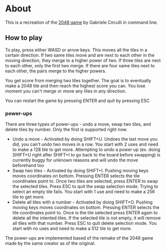 # About
This is a recreation of the [2048 game](https://play2048.co/) by Gabriele Circulli in command line.
## How to play
To play, press either WASD or arrow keys. This moves all the tiles in a certain direction. If two same tiles move and are next to each other in the moving direction, they merge to a higher power of two. If three tiles are next to each other, only the first two merge. If there are four same tiles next to each other, the pairs merge to the higher powers.

You get score from merging two tiles together. The goal is to eventually make a 2048 tile and then reach the highest score you can. You lose moment you can't merge or move any tiles in any direction.

You can restart the game by pressing ENTER and quit by pressing ESC
### power-ups
There are three types of power-ups - undo a move, swap two tiles, and delete tiles by number. Only the first is supported right now.
- Undo a move -  Activated by doing SHIFT+U. Undoes the last move you did, you can't undo two moves in a row. You start with 2 uses and need to make a 128 tile to get more. Attempting to undo a power up (ex. doing SHIFT+U right after SHIFT+I to go back to the board before swapping) is currently buggy for unknown reasons and will undo the move beforehand too
- Swap two tiles - Activated by doing SHIFT+I. Pushing moving keys moves coordinates on bottom. Pressing ENTER selects the tile coordinates point to. Once two tiles are selected, press ENTER to swap the selected tiles. Press ESC to quit the swap selection mode. Trying to select an empty tile fails. You start with 1 use and need to make a 256 tile to get more.
- Delete all tiles with a number - Activated by doing SHIFT+O. Pushing moving keys moves coordinates on bottom. Pressing ENTER selects the tile coordinates point to. Once is the tile selected press ENTER again to delete all the intented tiles. If the selected tile is not empty, it will remove all tiles with that number. Press ESC to quit delete selection mode. You start with no uses and need to make a 512 tile to get more.

The power-ups are implemented based of the remake of the 2048 game made by the same creator as of the original.